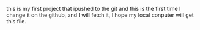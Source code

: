 this is my first project that ipushed to the git
and this is the first time  I change it on the github, and I will fetch it, I hope my local conputer will get this file.
